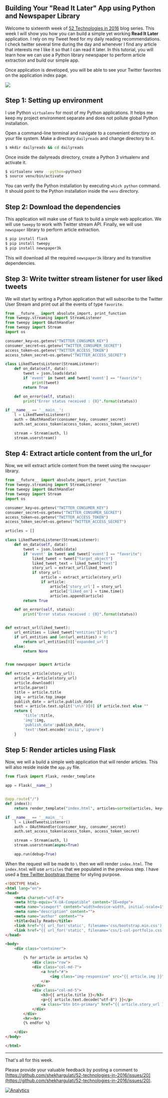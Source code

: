 Building Your "Read It Later" App using Python and Newspaper Library
---

Welcome to sixteenth week of [52 Technologies in 2016](https://github.com/shekhargulati/52-technologies-in-2016) blog series. This week I will show you how you can build a simple yet working **Read It Later** application. I rely on my Tweet feed for my daily reading recommendations. I check twitter several time during the day and whenever I find any article that interests me I like it so that I can read it later. In this tutorial, you will learn how we can use a Python library newspaper to perform article extraction and build our simple app.

Once application is developed, you will be able to see your Twitter favorites on the application index page.

![](images/stories.jpg)

## Step 1: Setting up environment

I use Python `virtualenv` for most of my Python applications. It helps me keep my project environment separate and does not pollute global Python installation.

Open a command-line terminal and navigate to a convenient directory on your file system. Make a directory `dailyreads` and change directory to it.


```bash
$ mkdir dailyreads && cd dailyreads
```

Once inside the dailyreads directory, create a Python 3 virtualenv and activate it.

```bash
$ virtualenv venv --python=python3
$ source venv/bin/activate
```

You can verify the Python installation by executing `which python` command. It should point to the Python installation inside the `venv` directory.

## Step 2: Download the dependencies

This application will make use of flask to build a simple web application. We will use `tweepy` to work with Twitter stream API. Finally, we will use `newspaper` library to perform article extraction.

```bash
$ pip install flask
$ pip install tweepy
$ pip install newspaper3k
```

This will download all the required `newspaper3k` library and its transitive dependencies.

## Step 3: Write twitter stream listener for user liked tweets

We will start by writing a Python application that will subscribe to the Twitter User Stream and print out all the events of type `favorite`.

```python
from __future__ import absolute_import, print_function
from tweepy.streaming import StreamListener
from tweepy import OAuthHandler
from tweepy import Stream
import os

consumer_key=os.getenv("TWITTER_CONSUMER_KEY")
consumer_secret=os.getenv("TWITTER_CONSUMER_SECRET")
access_token=os.getenv("TWITTER_ACCESS_TOKEN")
access_token_secret=os.getenv("TWITTER_ACCESS_SECRET")

class LikedTweetsListener(StreamListener):
    def on_data(self, data):
        tweet = json.loads(data)
        if 'event' in tweet and tweet['event'] == "favorite":
            print(tweet)
        return True

    def on_error(self, status):
        print("Error status received : {0}".format(status))

if __name__ == '__main__':
    l = LikedTweetsListener()
    auth = OAuthHandler(consumer_key, consumer_secret)
    auth.set_access_token(access_token, access_token_secret)

    stream = Stream(auth, l)
    stream.userstream()
```

## Step 4: Extract article content from the url_for

Now, we will extract article content from the tweet using the `newspaper` library.

```python
from __future__ import absolute_import, print_function
from tweepy.streaming import StreamListener
from tweepy import OAuthHandler
from tweepy import Stream
import os

consumer_key=os.getenv("TWITTER_CONSUMER_KEY")
consumer_secret=os.getenv("TWITTER_CONSUMER_SECRET")
access_token=os.getenv("TWITTER_ACCESS_TOKEN")
access_token_secret=os.getenv("TWITTER_ACCESS_SECRET")

articles = []

class LikedTweetsListener(StreamListener):
    def on_data(self, data):
        tweet = json.loads(data)
        if 'event' in tweet and tweet['event'] == "favorite":
            liked_tweet = tweet["target_object"]
            liked_tweet_text = liked_tweet["text"]
            story_url = extract_url(liked_tweet)
            if story_url:
                article = extract_article(story_url)
                if article:
                    article['story_url'] = story_url
                    article['liked_on'] = time.time()
                    articles.append(article)
        return True

    def on_error(self, status):
        print("Error status received : {0}".format(status))


def extract_url(liked_tweet):
    url_entities = liked_tweet["entities"]["urls"]
    if url_entities and len(url_entities) > 0:
        return url_entities[0]['expanded_url']
    else:
        return None    


from newspaper import Article

def extract_article(story_url):
    article = Article(story_url)
    article.download()
    article.parse()
    title = article.title
    img = article.top_image
    publish_date = article.publish_date
    text = article.text.split('\n\n')[0] if article.text else ""
    return {
        'title':title,
        'img':img,
        'publish_date':publish_date,
        'text':text.encode('ascii','ignore')
    }
```

## Step 5: Render articles using Flask

Now, we will a build a simple web application that will render articles. This will also reside inside the `app.py` file.

```python
from flask import Flask, render_template

app = Flask(__name__)


@app.route("/")
def index():
    return render_template("index.html", articles=sorted(articles, key=lambda article: article["liked_on"], reverse=True))

if __name__ == '__main__':
    l = LikedTweetsListener()
    auth = OAuthHandler(consumer_key, consumer_secret)
    auth.set_access_token(access_token, access_token_secret)

    stream = Stream(auth, l)
    stream.userstream(async=True)

    app.run(debug=True)    
```


When the request will be made to `\` then we will render `index.html`. The `index.html` will use `articles` that we populated in the previous step. I have used a [free Twitter bootstrap theme](http://startbootstrap.com/template-overviews/1-col-portfolio/) for styling purpose.

```html
<!DOCTYPE html>
<html lang="en">
<head>
    <meta charset="utf-8">
    <meta http-equiv="X-UA-Compatible" content="IE=edge">
    <meta name="viewport" content="width=device-width, initial-scale=1">
    <meta name="description" content="">
    <meta name="author" content="">
    <title>Daily Reads</title>
    <link href="{{ url_for('static', filename='css/bootstrap.min.css') }}" rel="stylesheet">
    <link href="{{ url_for('static', filename='css/1-col-portfolio.css') }}" rel="stylesheet">
</head>

<body>
    <div class="container">

        {% for article in articles %}
            <div class="row">
            <div class="col-md-7">
                <a href="#">
                    <img class="img-responsive" src="{{ article.img }}" alt="">
                </a>
            </div>
            <div class="col-md-5">
                <h3>{{ article.title }}</h3>
                <p>{{ article.text.decode("utf-8") }}</p>
                <a class="btn btn-primary" href="{{ article.story_url }}" target="_blank">Read Full Article <span class="glyphicon glyphicon-chevron-right"></span></a>
            </div>
        </div>
        <hr><hr>
        {% endfor %}

    </div>
</body>

</html>
```

-----

That's all for this week.

Please provide your valuable feedback by posting a comment to [https://github.com/shekhargulati/52-technologies-in-2016/issues/20](https://github.com/shekhargulati/52-technologies-in-2016/issues/20).

[![Analytics](https://ga-beacon.appspot.com/UA-59411913-2/shekhargulati/52-technologies-in-2016/16-newspaper)](https://github.com/igrigorik/ga-beacon)
